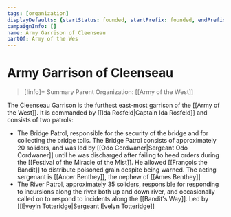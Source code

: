 ```yaml
---
tags: [organization]
displayDefaults: {startStatus: founded, startPrefix: founded, endPrefix: destroyed, endStatus: destroyed}
campaignInfo: []
name: Army Garrison of Cleenseau
partOf: Army of the Wes
---
```

# Army Garrison of Cleenseau
>[!info]+ Summary
> Parent Organization: [[Army of the West]]

The Cleenseau Garrison is the furthest east-most garrison of the [[Army of the West]]. It is commanded by [[Ida Rosfeld|Captain Ida Rosfeld]] and consists of two patrols:

* The Bridge Patrol, responsible for the security of the bridge and for collecting the bridge tolls. The Bridge Patrol consists of approximately 20 soliders, and was led by [[Odo Cordwaner|Sergeant Odo Cordwaner]] until he was discharged after failing to heed orders during the [[Festival of the Miracle of the Mist]]. He allowed [[François the Bandit]] to distribute poisoned grain despite being warned. The acting sergenant is [[Ancer Benthey]], the nephew of [[Ames Benthey]]
* The River Patrol, approximately 35 soliders, responsible for responding to incursions along the river both up and down river, and occasionally called on to respond to incidents along the [[Bandit's Way]]. Led by [[Eveyln Totteridge|Sergeant Evelyn Totteridge]]
